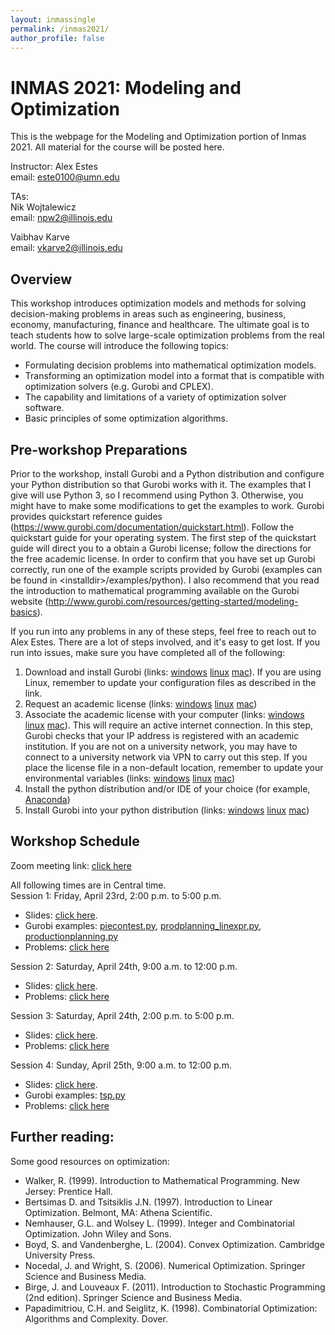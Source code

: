 ```yaml
---
layout: inmassingle
permalink: /inmas2021/
author_profile: false
---
```

# INMAS 2021: Modeling and Optimization
This is the webpage for the Modeling and Optimization portion of Inmas 2021. All material for the course will be posted here. 

Instructor: Alex Estes  
email: <este0100@umn.edu>

TAs:  
Nik Wojtalewicz  
email: <npw2@illinois.edu>  

Vaibhav Karve  
email: <vkarve2@illinois.edu>  

## Overview
This workshop introduces optimization models and methods for solving decision-making problems in areas such as engineering, business, economy, manufacturing, finance and healthcare. The ultimate goal is to teach students how to solve large-scale optimization problems from the real world. The course will introduce the following topics: 
- Formulating decision problems into mathematical optimization models.
- Transforming an optimization model into a format that is compatible with optimization solvers (e.g. Gurobi and CPLEX).
- The capability and limitations of a variety of optimization solver software.
- Basic principles of some optimization algorithms.

## Pre-workshop Preparations
Prior to the workshop, install Gurobi and a Python distribution and configure your Python distribution so that Gurobi works with it. The examples that I give will use Python 3, so I recommend using Python 3. Otherwise, you might have to make some modifications to get the examples to work. Gurobi provides quickstart reference guides (<https://www.gurobi.com/documentation/quickstart.html>). Follow the quickstart guide for your operating system. The first step of the quickstart guide will direct you to a obtain a Gurobi license; follow the directions for the free academic license. In order to confirm that you have set up Gurobi correctly, run one of the example scripts provided by Gurobi (examples can be found in \<installdir\>/examples/python). I also recommend that you read the introduction to mathematical programming available on the Gurobi website (<http://www.gurobi.com/resources/getting-started/modeling-basics>).

If you run into any problems in any of these steps, feel free to reach out to Alex Estes. There are a lot of steps involved, and it's easy to get lost. If you run into issues, make sure you have completed all of the following:

1. Download and install Gurobi (links: [windows](https://www.gurobi.com/documentation/9.1/quickstart_windows/software_installation_guid.html) [linux](https://www.gurobi.com/documentation/9.1/quickstart_linux/software_installation_guid.html) [mac](https://www.gurobi.com/documentation/9.1/quickstart_mac/software_installation_guid.html)). If you are using Linux, remember to update your configuration files as described in the link.
2. Request an academic license (links: [windows](https://www.gurobi.com/documentation/9.1/quickstart_windows/creating_a_new_academic_li.html) [linux](https://www.gurobi.com/documentation/9.1/quickstart_linux/creating_a_new_academic_li.html) [mac](https://www.gurobi.com/documentation/9.1/quickstart_mac/creating_a_new_academic_li.html))
3. Associate the academic license with your computer (links: [windows](https://www.gurobi.com/documentation/9.1/quickstart_windows/retrieving_a_free_academic.html) [linux](https://www.gurobi.com/documentation/9.1/quickstart_linux/retrieving_a_free_academic.html) [mac](https://www.gurobi.com/documentation/9.1/quickstart_mac/retrieving_a_free_academic.html)). This will require an active internet connection. In this step, Gurobi checks that your IP address is registered with an academic institution. If you are not on a university network, you may have to connect to a university network via VPN to carry out this step. If you place the license file in a non-default location, remember to update your environmental variables (links: [windows](https://www.gurobi.com/documentation/9.1/quickstart_windows/setting_environment_variab.html) [linux](https://www.gurobi.com/documentation/9.1/quickstart_linux/setting_environment_variab.html) [mac](https://www.gurobi.com/documentation/9.1/quickstart_mac/setting_environment_variab.html))
4. Install the python distribution and/or IDE of your choice (for example, [Anaconda](https://anaconda.com/products/individual))
5. Install Gurobi into your python distribution (links: [windows](https://www.gurobi.com/documentation/9.1/quickstart_windows/cs_python_installation_opt.html) [linux](https://www.gurobi.com/documentation/9.1/quickstart_linux/cs_python_installation_opt.html) [mac](https://www.gurobi.com/documentation/9.1/quickstart_mac/cs_python_installation_opt.html))


## Workshop Schedule
Zoom meeting link: [click here](https://umn.zoom.us/j/94999533278?pwd=TGpPTXA0UXlmc21zYlFVLzR1YlZhdz09)

All following times are in Central time.  
Session 1: Friday, April 23rd, 2:00 p.m. to 5:00 p.m.
- Slides: [click here](/files/inmas_2021_mo_day1.pdf).  
- Gurobi examples: [piecontest.py](/files/piecontest.py), [prodplanning_linexpr.py](/files/prodplanning_linexpr.py), [productionplanning.py](/files/productionplanning.py)
- Problems: [click here](/files/inmas_session1_hw.pdf)

Session 2: Saturday, April 24th, 9:00 a.m. to 12:00 p.m.
- Slides: [click here](/files/inmas_2021_mo_day2.pdf).  
- Problems: [click here](/files/inmas_session2_hw.pdf)

Session 3: Saturday, April 24th, 2:00 p.m. to 5:00 p.m.
- Slides: [click here](/files/inmas_2021_mo_day3.pdf).  
- Problems: [click here](/files/inmas_session3_hw.pdf)

Session 4: Sunday, April 25th, 9:00 a.m. to 12:00 p.m.
- Slides: [click here](/files/inmas_2021_mo_day4.pdf). 
- Gurobi examples: [tsp.py](/files/tsp.py)
- Problems: [click here](/files/inmas_session4_hw.pdf)

## Further reading:
Some good resources on optimization:
- Walker, R. (1999). Introduction to Mathematical Programming. New Jersey: Prentice Hall. 
- Bertsimas D. and Tsitsiklis J.N. (1997). Introduction to Linear Optimization. Belmont, MA: Athena Scientific.
- Nemhauser, G.L. and Wolsey L. (1999). Integer and Combinatorial Optimization. John Wiley and Sons.
- Boyd, S. and Vandenberghe, L. (2004). Convex Optimization. Cambridge University Press.
- Nocedal, J. and Wright, S. (2006). Numerical Optimization. Springer Science and Business Media.
- Birge, J. and Louveaux F. (2011). Introduction to Stochastic Programming (2nd edition). Springer Science and Business Media.
- Papadimitriou, C.H. and Seiglitz, K. (1998). Combinatorial Optimization: Algorithms and Complexity. Dover. 